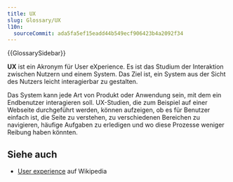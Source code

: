 ```yaml
---
title: UX
slug: Glossary/UX
l10n:
  sourceCommit: ada5fa5ef15eadd44b549ecf906423b4a2092f34
---
```


{{GlossarySidebar}}

**UX** ist ein Akronym für User eXperience. Es ist das Studium der Interaktion zwischen Nutzern und einem System. Das Ziel ist, ein System aus der Sicht des Nutzers leicht interagierbar zu gestalten.

Das System kann jede Art von Produkt oder Anwendung sein, mit dem ein Endbenutzer interagieren soll. UX-Studien, die zum Beispiel auf einer Webseite durchgeführt werden, können aufzeigen, ob es für Benutzer einfach ist, die Seite zu verstehen, zu verschiedenen Bereichen zu navigieren, häufige Aufgaben zu erledigen und wo diese Prozesse weniger Reibung haben könnten.

## Siehe auch

- [User experience](https://en.wikipedia.org/wiki/User_experience) auf Wikipedia
